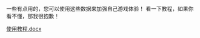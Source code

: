 一些有点用的，您可以使用这些数据来加强自己游戏体验！
看一下教程，如果你看不懂，那我很抱歉！

[使用教程.docx](https://github.com/XiaoLin1314520/csgo/files/10887004/default.docx)
